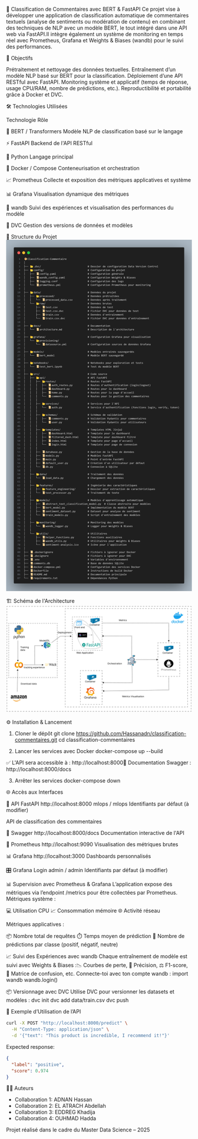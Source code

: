 🧠 Classification de Commentaires avec BERT & FastAPI
Ce projet vise à développer une application de classification automatique de commentaires textuels (analyse de sentiments ou modération de contenu) en combinant des techniques de NLP avec un modèle BERT, le tout intégré dans une API web via FastAPI.Il intègre également un système de monitoring en temps réel avec Prometheus, Grafana et Weights & Biases (wandb) pour le suivi des performances.

📌 Objectifs

Prétraitement et nettoyage des données textuelles.
Entraînement d’un modèle NLP basé sur BERT pour la classification.
Déploiement d’une API RESTful avec FastAPI.
Monitoring système et applicatif (temps de réponse, usage CPU/RAM, nombre de prédictions, etc.).
Reproductibilité et portabilité grâce à Docker et DVC.


🛠️ Technologies Utilisées



Technologie
Rôle



🤖 BERT / Transformers
Modèle NLP de classification basé sur le langage


⚡ FastAPI
Backend de l'API RESTful


🐍 Python
Langage principal


🐳 Docker / Compose
Conteneurisation et orchestration


📈 Prometheus
Collecte et exposition des métriques applicatives et système


📊 Grafana
Visualisation dynamique des métriques


🧪 wandb
Suivi des expériences et visualisation des performances du modèle


🧬 DVC
Gestion des versions de données et modèles



📁 Structure du Projet
![Interface de l'application](/docs/STructure.png)

🏗️ Schéma de l'Architecture
![Interface de l'application](/docs/Project%20Architecture.jpg)

⚙️ Installation & Lancement
1. Cloner le dépôt
git clone https://github.com/Hassanadn/classification-commentaires.git
cd classification-commentaires

2. Lancer les services avec Docker
docker-compose up --build

✅ L'API sera accessible à : http://localhost:8000📄 
Documentation Swagger : http://localhost:8000/docs

3. Arrêter les services
docker-compose down


🌐 Accès aux Interfaces


🧠 API FastAPI
http://localhost:8000
mlops / mlops
Identifiants par défaut (à modifier)

API de classification des commentaires


📄 Swagger
http://localhost:8000/docs
Documentation interactive de l'API


📡 Prometheus
http://localhost:9090
Visualisation des métriques brutes


📊 Grafana
http://localhost:3000
Dashboards personnalisés


🎛️ Grafana Login
admin / admin
Identifiants par défaut (à modifier)



📊 Supervision avec Prometheus & Grafana
L’application expose des métriques via l’endpoint /metrics pour être collectées par Prometheus.
Métriques système :

💻 Utilisation CPU
📈 Consommation mémoire
🌐 Activité réseau

Métriques applicatives :

📦 Nombre total de requêtes
⏱️ Temps moyen de prédiction
🧠 Nombre de prédictions par classe (positif, négatif, neutre)


📈 Suivi des Expériences avec wandb
Chaque entraînement de modèle est suivi avec Weights & Biases :📉 Courbes de perte, 🎯 Précision, ⚖️ F1-score, 🔀 Matrice de confusion, etc.
Connecte-toi avec ton compte wandb :
import wandb
wandb.login()


📦 Versionnage avec DVC
Utilise DVC pour versionner les datasets et modèles :
dvc init
dvc add data/train.csv
dvc push


📮 Exemple d’Utilisation de l’API
``` bash
curl -X POST "http://localhost:8000/predict" \
  -H "Content-Type: application/json" \
  -d '{"text": "This product is incredible, I recommend it!"}'
```
Expected response:
``` json
{
  "label": "positive",
  "score": 0.974
}
```

👨‍💻 Auteurs

- Collaboration 1: ADNAN Hassan
- Collaboration 2: EL ATRACH Abdellah
- Collaboration 3: EDDREG Khadija
- Collaboration 4: OUHMAD Hadda

Projet réalisé dans le cadre du Master Data Science – 2025
